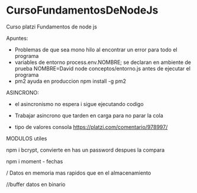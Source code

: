 # CursoFundamentosDeNodeJs
Curso platzi Fundamentos de node js


Apuntes:

* Problemas de que sea mono hilo al encontrar un error para todo el programa 
* variables de entorno process.env.NOMBRE; se declaran en ambiente de prueba  NOMBRE=David node conceptos/entorno.js antes de ejecutar el programa
* pm2 ayuda en produccion npm install -g pm2

ASINCRONO:

* el asincronismo no espera i sigue ejecutando codigo

* Trabajar asincrono que tarden en carga para no parar la cola

* tipo de valores consola https://platzi.com/comentario/978997/


MODULOS utiles

npm i bcrypt, convierte en has un password despues la compara


npm i moment - fechas

/ Datos en memoria mas rapidos que en el almacenamiento

//buffer datos en binario